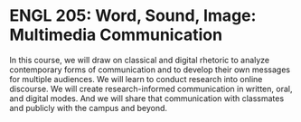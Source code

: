 # ENGL 205: Word, Sound, Image: Multimedia Communication

In this course, we will draw on classical and digital rhetoric to analyze contemporary forms of communication and to develop their own messages for multiple audiences. We will learn to conduct research into online discourse. We will create research-informed communication in written, oral, and digital modes. And we will share that communication with classmates and publicly with the campus and beyond.